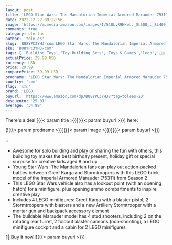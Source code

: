 ```yaml
---
layout: post
title: 'LEGO Star Wars: The Mandalorian Imperial Armored Marauder 75311 Awesome Toy Building Kit for Kids with Greef Karga and Stormtroopers; New 2021  478 Pieces '
date: 2022-12-22 09:27:56
image: 'https://m.media-amazon.com/images/I/51UbvR9HkeL._SL500_._SL400_.jpg'
comments: true
category: ofertas
author: 'tole.es'
slug: 'B08YPC3YHJ-com LEGO Star Wars: The Mandalorian Imperial Armored Marauder...'
sku: 'B08YPC3YHJ-com'
tags: [ 'Building Toys','Toy Building Sets','Toys & Games','lego','🇺🇸', ]
actualPrice: 29.99 USD
currency: USD
price: 29.99
comparePrice: 39.99 USD
prodname: 'LEGO Star Wars: The Mandalorian Imperial Armored Marauder 75311 Awesome Toy Building Kit for Kids with Greef Karga and Stormtroopers; New 2021  478 Pieces '
country: 'com'
flag: '🇺🇸'
brand: 'LEGO'
buyurl: 'https://www.amazon.com/dp/B08YPC3YHJ/?tag=tolees-20'
descuento: '25.01'
average: '34.99'
---
```


There's a deal [{{< param title >}}]({{< param buyurl >}})  here:

[![{{< param prodname >}}]({{< param image >}})]({{< param buyurl >}})

ℹ️:

- Awesome for solo building and play or sharing the fun with others, this building toy makes the best birthday present, holiday gift or special surprise for creative kids aged 8 and up
- Young Star Wars: The Mandalorian fans can play out action-packed battles between Greef Karga and Stormtroopers with this LEGO brick model of the Imperial Armored Marauder (75311) from Season 2
- This LEGO Star Wars vehicle also has a lookout point (with an opening hatch) for a minifigure, plus opening ammo compartments to inspire creative play
- Includes 4 LEGO minifigures: Greef Karga with a blaster pistol, 2 Stormtroopers with blasters and a new Artillery Stormtrooper with a mortar gun and backpack accessory element
- The buildable Marauder model has 4 stud shooters, including 2 on the rotating rear turret, 2 foldout blaster cannons (non-shooting), a LEGO minifigure cockpit and a cabin for 2 LEGO minifigures

[🛒 Buy it now!!]({{< param buyurl >}})
